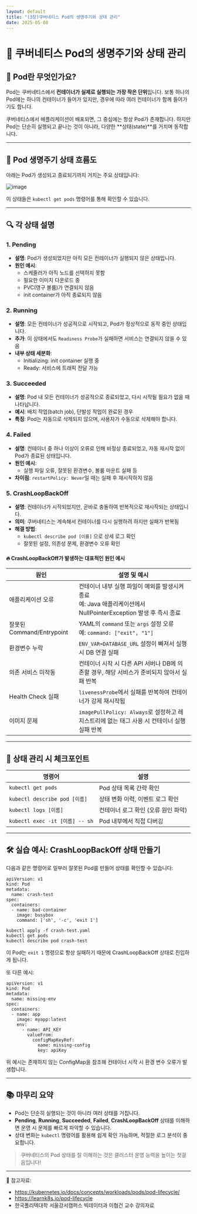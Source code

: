 ```yaml
---
layout: default
title: "(3장)쿠버네티스 Pod의 생명주기와 상태 관리"
date: 2025-05-08
---
```


# 🔄 쿠버네티스 Pod의 생명주기와 상태 관리

## 🧩 Pod란 무엇인가요?

Pod는 쿠버네티스에서 **컨테이너가 실제로 실행되는 가장 작은 단위**입니다. 보통 하나의 Pod에는 하나의 컨테이너가 들어가 있지만, 경우에 따라 여러 컨테이너가 함께 들어가기도 합니다.

쿠버네티스에서 애플리케이션이 배포되면, 그 중심에는 항상 Pod가 존재합니다. 하지만 Pod는 단순히 실행되고 끝나는 것이 아니라, 다양한 **상태(state)**를 거치며 동작합니다.

---

## 🚦 Pod 생명주기 상태 흐름도

아래는 Pod가 생성되고 종료되기까지 거치는 주요 상태입니다:

![image](https://github.com/user-attachments/assets/360d8bf3-5d42-4e2c-b5a6-2be4775725cf)


이 상태들은 `kubectl get pods` 명령어를 통해 확인할 수 있습니다.

---

## 🔍 각 상태 설명

### 1. **Pending**
- **설명**: Pod가 생성되었지만 아직 모든 컨테이너가 실행되지 않은 상태입니다.
- **원인 예시**:
  - 스케줄러가 아직 노드를 선택하지 못함
  - 필요한 이미지 다운로드 중
  - PVC(영구 볼륨)가 연결되지 않음
  - init container가 아직 종료되지 않음

### 2. **Running**
- **설명**: 모든 컨테이너가 성공적으로 시작되고, Pod가 정상적으로 동작 중인 상태입니다.
- **추가**: 이 상태에서도 `Readiness Probe`가 실패하면 서비스는 연결되지 않을 수 있음
- **내부 상태 세분화**:
  - Initializing: init container 실행 중
  - Ready: 서비스에 트래픽 전달 가능

### 3. **Succeeded**
- **설명**: Pod 내 모든 컨테이너가 성공적으로 종료되었고, 다시 시작될 필요가 없을 때 나타납니다.
- **예시**: 배치 작업(batch job), 단발성 작업이 완료된 경우
- **특징**: Pod는 자동으로 삭제되지 않으며, 사용자가 수동으로 삭제해야 합니다.

### 4. **Failed**
- **설명**: 컨테이너 중 하나 이상이 오류로 인해 비정상 종료되었고, 자동 재시작 없이 Pod가 종료된 상태입니다.
- **원인 예시**:
  - 실행 파일 오류, 잘못된 환경변수, 볼륨 마운트 실패 등
- **차이점**: `restartPolicy: Never`일 때는 실패 후 재시작하지 않음

### 5. **CrashLoopBackOff**
- **설명**: 컨테이너가 시작되었지만, 곧바로 충돌하여 반복적으로 재시작되는 상태입니다.
- **의미**: 쿠버네티스는 계속해서 컨테이너를 다시 실행하려 하지만 실패가 반복됨
- **해결 방법**:
  - `kubectl describe pod [이름]` 으로 상세 로그 확인
  - 잘못된 설정, 의존성 문제, 환경변수 오류 확인

#### 🔥 CrashLoopBackOff가 발생하는 대표적인 원인 예시

| 원인 | 설명 및 예시 |
|------|--------------|
| 애플리케이션 오류 | 컨테이너 내부 실행 파일이 예외를 발생시켜 종료<br>예: Java 애플리케이션에서 NullPointerException 발생 후 즉시 종료 |
| 잘못된 Command/Entrypoint | YAML의 `command` 또는 `args` 설정 오류<br>예: `command: ["exit", "1"]` |
| 환경변수 누락 | `ENV_VAR=DATABASE_URL` 설정이 빠져서 실행 시 DB 연결 실패 |
| 의존 서비스 미작동 | 컨테이너 시작 시 다른 API 서버나 DB에 의존할 경우, 해당 서비스가 준비되지 않아서 실패 반복 |
| Health Check 실패 | `livenessProbe`에서 실패를 반복하여 컨테이너가 강제 재시작됨 |
| 이미지 문제 | `imagePullPolicy: Always`로 설정하고 레지스트리에 없는 태그 사용 시 컨테이너 실행 실패 반복 |

---

## 🧠 상태 관리 시 체크포인트

| 명령어 | 설명 |
|--------|------|
| `kubectl get pods` | Pod 상태 목록 간략 확인 |
| `kubectl describe pod [이름]` | 상태 변화 이력, 이벤트 로그 확인 |
| `kubectl logs [이름]` | 컨테이너 로그 확인 (오류 원인 파악) |
| `kubectl exec -it [이름] -- sh` | Pod 내부에서 직접 디버깅 |

---

## 🛠 실습 예시: CrashLoopBackOff 상태 만들기

다음과 같은 명령어로 일부러 잘못된 Pod를 만들어 상태를 확인할 수 있습니다:

```
apiVersion: v1
kind: Pod
metadata:
  name: crash-test
spec:
  containers:
  - name: bad-container
    image: busybox
    command: ['sh', '-c', 'exit 1']
```

```
kubectl apply -f crash-test.yaml
kubectl get pods
kubectl describe pod crash-test
```

이 Pod는 `exit 1` 명령으로 항상 실패하기 때문에 CrashLoopBackOff 상태로 진입하게 됩니다.

또 다른 예시:
```
apiVersion: v1
kind: Pod
metadata:
  name: missing-env
spec:
  containers:
  - name: app
    image: myapp:latest
    env:
      - name: API_KEY
        valueFrom:
          configMapKeyRef:
            name: missing-config
            key: apiKey
```

위 예시는 존재하지 않는 ConfigMap을 참조해 컨테이너 시작 시 환경 변수 오류가 발생합니다.

---

## 📚 마무리 요약

- Pod는 단순히 실행되는 것이 아니라 여러 상태를 거칩니다.
- **Pending**, **Running**, **Succeeded**, **Failed**, **CrashLoopBackOff** 상태를 이해하면 운영 시 문제를 빠르게 파악할 수 있습니다.
- 상태 변화는 `kubectl` 명령어를 활용해 쉽게 확인 가능하며, 적절한 로그 분석이 중요합니다.

> 쿠버네티스의 Pod 상태를 잘 이해하는 것은 클러스터 운영 능력을 높이는 첫걸음입니다!

---

📎 참고자료:
- https://kubernetes.io/docs/concepts/workloads/pods/pod-lifecycle/
- https://learnk8s.io/pod-lifecycle
- 한국폴리텍대학 서울강서캠퍼스 빅데이터과 이협건 교수 강의자료
